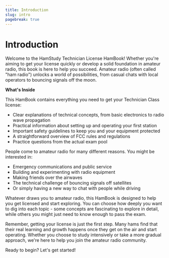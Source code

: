 ```yaml
---
title: Introduction
slug: intro
pagebreak: true
---
```


# Introduction

Welcome to the HamStudy Technician License HamBook! Whether you're aiming to get your license quickly or develop a solid foundation in amateur radio, this book is here to help you succeed. Amateur radio (often called "ham radio") unlocks a world of possibilities, from casual chats with local operators to bouncing signals off the moon.  

**What's Inside**

This HamBook contains everything you need to get your Technician Class license:

- Clear explanations of technical concepts, from basic electronics to radio wave propagation
- Practical information about setting up and operating your first station
- Important safety guidelines to keep you and your equipment protected
- A straightforward overview of FCC rules and regulations
- Practice questions from the actual exam pool

People come to amateur radio for many different reasons. You might be interested in:
- Emergency communications and public service
- Building and experimenting with radio equipment
- Making friends over the airwaves
- The technical challenge of bouncing signals off satellites
- Or simply having a new way to chat with people while driving

Whatever draws you to amateur radio, this HamBook is designed to help you get licensed and start exploring. You can choose how deeply you want to dig into each topic - some concepts are fascinating to explore in detail, while others you might just need to know enough to pass the exam.

Remember, getting your license is just the first step. Many hams find that their real learning and growth happens once they get on the air and start operating. Whether you choose to study intensively or take a more gradual approach, we're here to help you join the amateur radio community.

Ready to begin? Let's get started!
